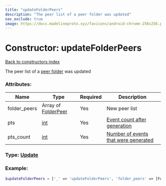 ```yaml
---
title: "updateFolderPeers"
description: "The peer list of a peer folder was updated"
nav_exclude: true
image: https://docs.madelineproto.xyz/favicons/android-chrome-256x256.png
---
```

# Constructor: updateFolderPeers  
[Back to constructors index](index.md)



The peer list of a [peer folder](https://core.telegram.org/api/folders#peer-folders) was updated

### Attributes:

| Name     |    Type       | Required | Description |
|----------|---------------|----------|-------------|
|folder\_peers|Array of [FolderPeer](../types/FolderPeer.md) | Yes|New peer list|
|pts|[int](../types/int.md) | Yes|[Event count after generation](https://core.telegram.org/api/updates)|
|pts\_count|[int](../types/int.md) | Yes|[Number of events that were generated](https://core.telegram.org/api/updates)|



### Type: [Update](../types/Update.md)


### Example:

```php
$updateFolderPeers = ['_' => 'updateFolderPeers', 'folder_peers' => [FolderPeer, FolderPeer], 'pts' => int, 'pts_count' => int];
```  
